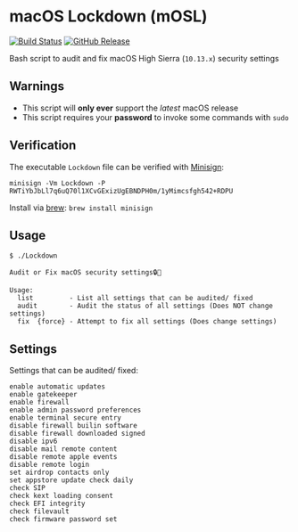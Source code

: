 # macOS Lockdown (mOSL)
[![Build Status](https://travis-ci.org/0xmachos/mOSL.svg?branch=master)](https://travis-ci.org/0xmachos/mOSL) [![GitHub Release](https://github-basic-badges.herokuapp.com/release/0xmachos/mOSL.svg)](https://github.com/0xmachos/mOSL/releases/latest)

Bash script to audit and fix macOS High Sierra (`10.13.x`) security settings

## Warnings
- This script will **only ever** support the _latest_ macOS release  
- This script requires your **password** to invoke some commands with `sudo`  

## Verification

The executable `Lockdown` file can be verified with [Minisign](https://jedisct1.github.io/minisign/):
```
minisign -Vm Lockdown -P RWTiYbJbLl7q6uQ70l1XCvGExizUgEBNDPH0m/1yMimcsfgh542+RDPU
```
Install via [brew](https://brew.sh/): `brew install minisign`

## Usage

```
$ ./Lockdown

Audit or Fix macOS security settings🔒🍎

Usage:
  list         - List all settings that can be audited/ fixed
  audit        - Audit the status of all settings (Does NOT change settings)
  fix  {force} - Attempt to fix all settings (Does change settings)
```

## Settings

Settings that can be audited/ fixed:
```
enable automatic updates
enable gatekeeper
enable firewall
enable admin password preferences
enable terminal secure entry
disable firewall builin software
disable firewall downloaded signed
disable ipv6
disable mail remote content
disable remote apple events
disable remote login
set airdrop contacts only
set appstore update check daily
check SIP
check kext loading consent
check EFI integrity
check filevault
check firmware password set
```
